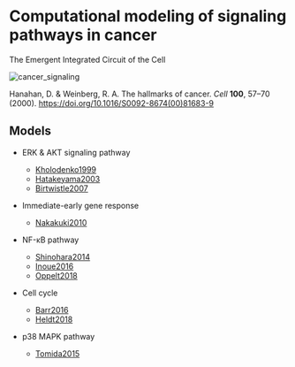 # Computational modeling of signaling pathways in cancer
The Emergent Integrated Circuit of the Cell

![cancer_signaling](https://ars.els-cdn.com/content/image/1-s2.0-S0092867400816839-gr2_lrg.jpg)

Hanahan, D. & Weinberg, R. A. The hallmarks of cancer. *Cell* **100**, 57–70 (2000). https://doi.org/10.1016/S0092-8674(00)81683-9

## Models
- ERK & AKT signaling pathway
    - [Kholodenko1999](https://github.com/okadalabipr/Kholodenko1999)
    - [Hatakeyama2003](https://github.com/okadalabipr/Hatakeyama2003)
    - [Birtwistle2007](https://github.com/okadalabipr/Birtwistle2007)
    
- Immediate-early gene response
    - [Nakakuki2010](https://github.com/okadalabipr/Nakakuki2010)

- NF-κB pathway
    - [Shinohara2014](https://github.com/okadalabipr/Shinohara2014)
    - [Inoue2016](https://github.com/okadalabipr/Inoue2016)
    - [Oppelt2018](https://github.com/okadalabipr/Oppelt2018)

- Cell cycle
    - [Barr2016](https://github.com/okadalabipr/Barr2016)
    - [Heldt2018](https://github.com/okadalabipr/Heldt2018)

- p38 MAPK pathway
    - [Tomida2015](https://github.com/okadalabipr/Tomida2015)
